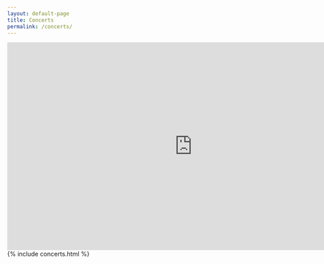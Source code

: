 ```yaml
---
layout: default-page
title: Concerts
permalink: /concerts/
---
```

<div class="fig">
<div class="imagebox">
<iframe width="853" height="480" src="https://www.youtube.com/embed/QKIEUIM4Wf4?rel=0&amp;controls=0&amp;showinfo=0" frameborder="0" allowfullscreen></iframe>
</div>
</div>
{% include concerts.html %}
